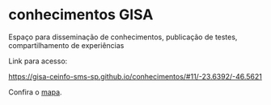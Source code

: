 # conhecimentos GISA

Espaço para disseminação de conhecimentos, publicação de testes, compartilhamento de experiências

Link para acesso: <p>https://gisa-ceinfo-sms-sp.github.io/conhecimentos/#11/-23.6392/-46.5621</p>

<p>Confira o <a href="[https://www.freecodecamp.org/](https://gisa-ceinfo-sms-sp.github.io/conhecimentos/#11/-23.6392/-46.5621)https://gisa-ceinfo-sms-sp.github.io/conhecimentos/#11/-23.6392/-46.5621" target="_blank" rel="noopener noreferrer">mapa</a>.</p>
